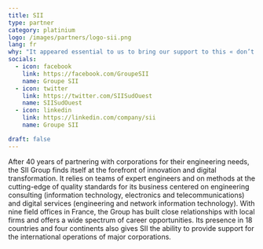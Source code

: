 ```yaml
---
title: SII
type: partner
category: platinium
logo: /images/partners/logo-sii.png
lang: fr
why: "It appeared essential to us to bring our support to this « don’t miss » event. We are quite pleased and proud to be able to play a concrete part in its success.  "
socials:
  - icon: facebook
    link: https://facebook.com/GroupeSII
    name: Groupe SII
  - icon: twitter
    link: https://twitter.com/SIISudOuest
    name: SIISudOuest
  - icon: linkedin
    link: https://linkedin.com/company/sii
    name: Groupe SII

draft: false
---
```

After 40 years of partnering with corporations for their engineering needs, the SII Group finds itself at the forefront of innovation and digital transformation. It relies on teams of expert engineers and on methods at the cutting-edge of quality standards for its business centered on engineering consulting (information technology, electronics and telecommunications) and digital services (engineering and network information technology).
With nine field offices in France, the Group has built close relationships with local firms and offers a wide spectrum of career opportunities. Its presence in 18 countries and four continents also gives SII the ability to provide support for the international operations of major corporations.

